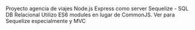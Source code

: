 Proyecto agencia de viajes
Node.js
Express como server
Sequelize - SQL DB Relacional
Utilizo ES6 modules en lugar de CommonJS. Ver para Sequelize especialmente y MVC